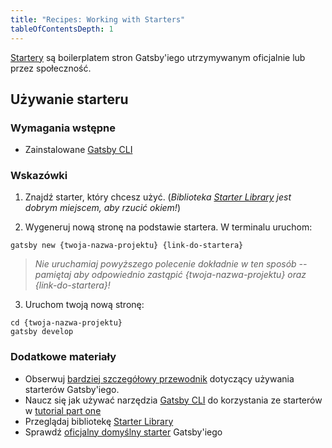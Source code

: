 ```yaml
---
title: "Recipes: Working with Starters"
tableOfContentsDepth: 1
---
```


[Startery](/docs/starters/) są boilerplatem stron Gatsby'iego utrzymywanym oficjalnie lub przez społeczność.

## Używanie starteru

### Wymagania wstępne

- Zainstalowane [Gatsby CLI](/docs/gatsby-cli)

### Wskazówki

1. Znajdź starter, który chcesz użyć. (_Biblioteka [Starter Library](/starters/?v=2) jest dobrym miejscem, aby rzucić okiem!_)

2. Wygeneruj nową stronę na podstawie startera. W terminalu uruchom:

```shell
gatsby new {twoja-nazwa-projektu} {link-do-startera}
```

> _Nie uruchamiaj powyższego polecenie dokładnie w ten sposób -- pamiętaj aby odpowiednio zastąpić {twoja-nazwa-projektu} oraz {link-do-startera}!_

3. Uruchom twoją nową stronę:

```shell
cd {twoja-nazwa-projektu}
gatsby develop
```

### Dodatkowe materiały

- Obserwuj [bardziej szczegółowy przewodnik](/docs/starters/) dotyczący używania starterów Gatsby'iego.
- Naucz się jak używać narzędzia [Gatsby CLI](/docs/gatsby-cli) do korzystania ze starterów w [tutorial part one](/tutorial/part-one/#using-gatsby-starters)
- Przeglądaj bibliotekę [Starter Library](/starters/?v=2)
- Sprawdź [oficjalny domyślny starter](https://github.com/gatsbyjs/gatsby-starter-default) Gatsby'iego
